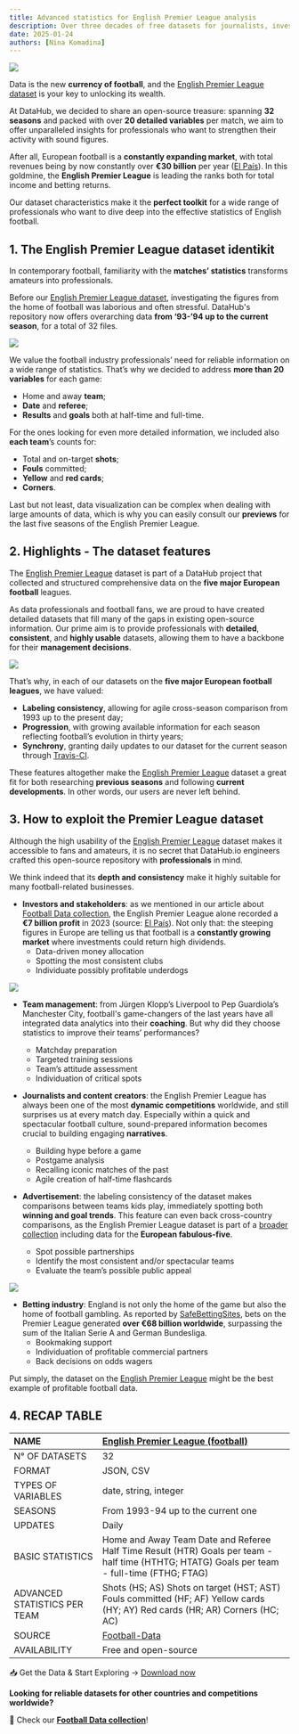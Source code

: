 ```yaml
---
title: Advanced statistics for English Premier League analysis
description: Over three decades of free datasets for journalists, investors, and managers in the football industry.
date: 2025-01-24
authors: [Nina Komadina]
---
```


![](/assets/v01-rooney-premier-league-football-champion-man-united.svg)

Data is the new **currency of football**, and the [English Premier League dataset](https://datahub.io/core/english-premier-league) is your key to unlocking its wealth.

At DataHub, we decided to share an open-source treasure: spanning **32 seasons** and packed with over **20 detailed variables** per match, we aim to offer unparalleled insights for professionals who want to strengthen their activity with sound figures.

After all, European football is a **constantly expanding market**, with total revenues being by now constantly over **€30 billion** per year ([El País](https://elpais.com/economia/2024-11-13/las-grandes-ligas-europeas-de-futbol-en-respiracion-asistida-crecen-los-ingresos-pero-no-compensan-la-deuda-cronificada.html)). In this goldmine, the **English Premier League** is leading the ranks both for total income and betting returns.

Our dataset characteristics make it the **perfect toolkit** for a wide range of professionals who want to dive deep into the effective statistics of English football.

## 1\. The English Premier League dataset identikit

In contemporary football, familiarity with the **matches’ statistics** transforms amateurs into professionals.

Before our [English Premier League dataset](https://datahub.io/core/english-premier-league%20), investigating the figures from the home of football was laborious and often stressful. DataHub's repository now offers overarching data **from ‘93-’94 up to the current season**, for a total of 32 files.

![](/assets/v02-drogba-de-jong-premier-league-football-match.svg)

We value the football industry professionals’ need for reliable information on a wide range of statistics. That’s why we decided to address **more than 20 variables** for each game:

* Home and away **team**;
* **Date** and **referee**;
* **Results** and **goals** both at half-time and full-time.

For the ones looking for even more detailed information, we included also **each team**’s counts for:

* Total and on-target **shots**;
* **Fouls** committed;
* **Yellow** and **red cards**;
* **Corners**.

Last but not least, data visualization can be complex when dealing with large amounts of data, which is why you can easily consult our **previews** for the last five seasons of the English Premier League.

## 2\. Highlights \- The dataset features

The [English Premier League](https://datahub.io/core/english-premier-league%20) dataset is part of a DataHub project that collected and structured comprehensive data on the **five major European football** leagues.

As data professionals and football fans, we are proud to have created detailed datasets that fill many of the gaps in existing open-source information. Our prime aim is to provide professionals with **detailed**, **consistent**, and **highly usable** datasets, allowing them to have a backbone for their **management decisions**.

![](/assets/v03-emirates-saudi-investors-football-match-stadium-premier-league.svg)

That’s why, in each of our datasets on the **five major European football leagues**, we have valued:

* **Labeling consistency**, allowing for agile cross-season comparison from 1993 up to the present day;
* **Progression**, with growing available information for each season reflecting football’s evolution in thirty years;
* **Synchrony**, granting daily updates to our dataset for the current season through [Travis-CI](https://www.travis-ci.com/).

These features altogether make the [English Premier League](https://datahub.io/core/english-premier-league%20) dataset a great fit for both researching **previous seasons** and following **current developments**. In other words, our users are never left behind.

## 3\. How to exploit the Premier League dataset

Although the high usability of the [English Premier League](https://datahub.io/core/english-premier-league%20) dataset makes it accessible to fans and amateurs, it is no secret that DataHub.io engineers crafted this open-source repository with **professionals** in mind.

We think indeed that its **depth and consistency** make it highly suitable for many football-related businesses.

* **Investors and stakeholders**: as we mentioned in our article about [Football Data collection](https://datahub.io/blog/football-data-unleashed-your-next-level-toolkit), the English Premier League alone recorded a **€7 billion profit** in 2023 (source: [El País](https://elpais.com/economia/2024-11-13/las-grandes-ligas-europeas-de-futbol-en-respiracion-asistida-crecen-los-ingresos-pero-no-compensan-la-deuda-cronificada.html)). Not only that: the steeping figures in Europe are telling us that football is a **constantly growing market** where investments could return high dividends.
  * Data-driven money allocation
  * Spotting the most consistent clubs
  * Individuate possibly profitable underdogs

![](/assets/v04-pep-guardiola-man-city-football-tactics.svg)

* **Team management**: from Jürgen Klopp’s Liverpool to Pep Guardiola’s Manchester City, football's game-changers of the last years have all integrated data analytics into their **coaching**. But why did they choose statistics to improve their teams’ performances?
  * Matchday preparation
  * Targeted training sessions
  * Team’s attitude assessment
  * Individuation of critical spots


* **Journalists and content creators**: the English Premier League has always been one of the most **dynamic competitions** worldwide, and still surprises us at every match day. Especially within a quick and spectacular football culture, sound-prepared information becomes crucial to building engaging **narratives**.
  * Building hype before a game
  * Postgame analysis
  * Recalling iconic matches of the past
  * Agile creation of half-time flashcards

* **Advertisement**: the labeling consistency of the dataset makes comparisons between teams kids play, immediately spotting both **winning and goal trends**. This feature can even back cross-country comparisons, as the English Premier League dataset is part of a [broader collection](https://datahub.io/blog/football-data-unleashed-your-next-level-toolkit) including data for the **European fabulous-five**.
  * Spot possible partnerships
  * Identify the most consistent and/or spectacular teams
  * Evaluate the team’s possible public appeal

![](/assets/v05-big-ben-uk-football-bet-gambling.svg)

* **Betting industry**: England is not only the home of the game but also the home of football gambling. As reported by [SafeBettingSites](https://www.safebettingsites.com/2021/09/28/premier-league-generated-over-68b-on-wagers-more-than-serie-a-and-bundesliga-combined/), bets on the Premier League generated **over €68 billion worldwide**, surpassing the sum of the Italian Serie A and German Bundesliga.
  * Bookmaking support
  * Individuation of profitable commercial partners
  * Back decisions on odds wagers

Put simply, the dataset on the [English Premier League](https://datahub.io/core/english-premier-league%20) might be the best example of profitable football data.

## 4\. RECAP TABLE

| NAME | [English Premier League (football)](https://datahub.io/core/english-premier-league) |
| :---- | :---- |
| N° OF DATASETS | 32 |
| FORMAT | JSON, CSV |
| TYPES OF VARIABLES | date, string, integer |
| SEASONS | From 1993-94 up to the current one |
| UPDATES | Daily |
| BASIC STATISTICS | Home and Away Team Date and Referee Half Time Result (HTR) Goals per team \- half time (HTHTG; HTATG) Goals per team \- full-time (FTHG; FTAG)  |
| ADVANCED STATISTICS PER TEAM  | Shots (HS; AS) Shots on target (HST; AST) Fouls committed (HF; AF) Yellow cards (HY; AY) Red cards (HR; AR) Corners (HC; AC) |
| SOURCE | [Football-Data](http://www.football-data.co.uk/) |
| AVAILABILITY | Free and open-source |

📥 Get the Data & Start Exploring → [Download now](https://datahub.io/core/english-premier-league)

**Looking for reliable datasets for other countries and competitions worldwide?**

🔎 Check our [**Football Data collection**](https://datahub.io/blog/football-data-our-open-source-collection-of-worldwide-statistics)\!